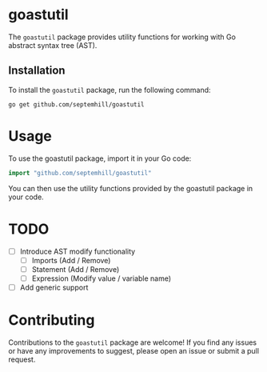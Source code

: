 # goastutil

The `goastutil` package provides utility functions for working with Go abstract
syntax tree (AST).

## Installation

To install the `goastutil` package, run the following command:

```shell
go get github.com/septemhill/goastutil
```

# Usage

To use the goastutil package, import it in your Go code:

```go
import "github.com/septemhill/goastutil"
```

You can then use the utility functions provided by the goastutil package in your
code.

# TODO

- [ ] Introduce AST modify functionality
  - [ ] Imports (Add / Remove)
  - [ ] Statement (Add / Remove)
  - [ ] Expression (Modify value / variable name)
- [ ] Add generic support

# Contributing

Contributions to the `goastutil` package are welcome! If you find any issues or
have any improvements to suggest, please open an issue or submit a pull request.
